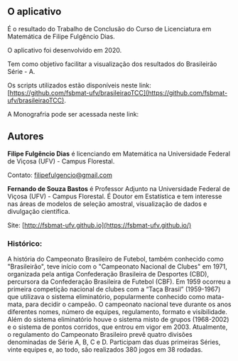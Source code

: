 ## O aplicativo 

É o resultado do Trabalho de Conclusão do Curso de Licenciatura em Matemática de Filipe Fulgêncio Dias. 

O aplicativo foi desenvolvido em 2020.

Tem como objetivo facilitar a visualização dos resultados do Brasileirão Série - A.

Os scripts utilizados estão disponíveis neste link: [https://github.com/fsbmat-ufv/brasileiraoTCC](https://github.com/fsbmat-ufv/brasileiraoTCC).

A Monografria pode ser acessada neste link: 

## Autores

**Filipe Fulgêncio Dias** é licenciando em Matemática na Universidade Federal de Viçosa (UFV) - Campus Florestal. 

Contato: filipefulgencio@gmail.com

**Fernando de Souza Bastos** é Professor Adjunto na Universidade Federal de Viçosa (UFV) - Campus Florestal. É Doutor em Estatística e tem interesse nas áreas de modelos de seleção amostral, visualização de dados e divulgação científica.

Site: [http://fsbmat-ufv.github.io](https://fsbmat-ufv.github.io/)

### Histórico:

A história do Campeonato Brasileiro de Futebol, também conhecido como "Brasileirão", teve início com o "Campeonato Nacional de Clubes" em 1971, organizada pela antiga Confederação Brasileira de Desportes (CBD), percursora da Confederação Brasileira de Futebol (CBF). Em 1959 ocorreu a primeira competição nacional de clubes com a “Taça Brasil” (1959-1967) que utilizava o sistema eliminatório, popularmente conhecido como mata-mata, para decidir o campeão. O campeonato nacional teve durante os anos diferentes nomes, número de equipes, regulamento, formato e visibilidade. Além do sistema eliminatório houve o sistema misto de grupos (1968-2002) e o sistema de pontos corridos, que entrou em vigor em 2003. Atualmente, o regulamento do Campeonato Brasileiro prevê quatro divisões denominadas de Série A, B, C e D. Participam das duas primeiras Séries, vinte equipes e, ao todo, são realizados 380 jogos em 38 rodadas. 